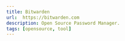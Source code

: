 ```yaml
---
title: Bitwarden
url:  https://bitwarden.com
description: Open Source Password Manager.
tags: [opensource, tool]
---
```

